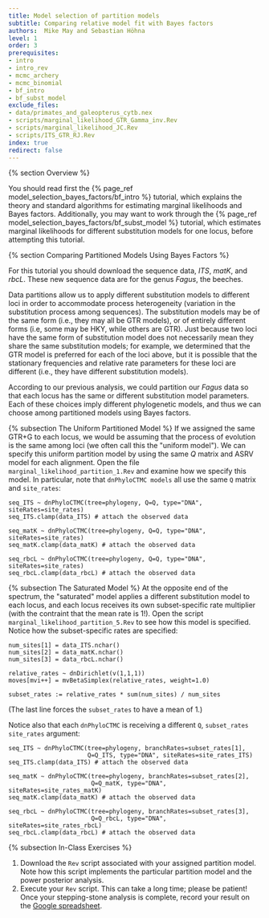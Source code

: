 ```yaml
---
title: Model selection of partition models
subtitle: Comparing relative model fit with Bayes factors
authors:  Mike May and Sebastian Höhna
level: 1
order: 3
prerequisites:
- intro
- intro_rev
- mcmc_archery
- mcmc_binomial
- bf_intro
- bf_subst_model
exclude_files: 
- data/primates_and_galeopterus_cytb.nex
- scripts/marginal_likelihood_GTR_Gamma_inv.Rev
- scripts/marginal_likelihood_JC.Rev
- scripts/ITS_GTR_RJ.Rev
index: true
redirect: false
---
```




{% section Overview %}

You should read first the {% page_ref model_selection_bayes_factors/bf_intro %} tutorial, which explains the theory and 
standard algorithms for estimating marginal likelihoods and Bayes factors.
Additionally, you may want to work through the {% page_ref model_selection_bayes_factors/bf_subst_model %} tutorial,
which estimates marginal likelihoods for different substitution models for one locus, before attempting this tutorial.



{% section Comparing Partitioned Models Using Bayes Factors %}

For this tutorial you should download the sequence data, *ITS*, *matK*, and *rbcL*. 
These new sequence data are for the genus *Fagus*, the beeches. 

Data partitions allow us to apply different substitution models to different loci 
in order to accommodate process heterogeneity (variation in the substitution process among sequences). 
The substitution models may be of the same form (i.e., they may all be GTR models), 
or of entirely different forms (i.e, some may be HKY, while others are GTR). 
Just because two loci have the same form of substitution model does not necessarily mean 
they share the same substitution models; for example, we determined that the GTR model 
is preferred for each of the loci above, but it is possible that the stationary frequencies 
and relative rate parameters for these loci are different (i.e., they have different substitution models).

According to our previous analysis, we could partition our *Fagus* data so that each locus 
has the same or different substitution model parameters. 
Each of these choices imply different phylogenetic models, 
and thus we can choose among partitioned models using Bayes factors.

{% subsection The Uniform Partitioned Model %}
If we assigned the same GTR+G to each locus, we would be assuming that the process of evolution 
is the same among loci (we often call this the "uniform model"). 
We can specify this uniform partition model by using the same $Q$ matrix and ASRV model for each alignment. 
Open the file `marginal_likelihood_partition_1.Rev` and examine how we specify this model. 
In particular, note that `dnPhyloCTMC models` all use the same `Q` matrix and `site_rates`:

```
seq_ITS ~ dnPhyloCTMC(tree=phylogeny, Q=Q, type="DNA", siteRates=site_rates)
seq_ITS.clamp(data_ITS) # attach the observed data

seq_matK ~ dnPhyloCTMC(tree=phylogeny, Q=Q, type="DNA", siteRates=site_rates)
seq_matK.clamp(data_matK) # attach the observed data

seq_rbcL ~ dnPhyloCTMC(tree=phylogeny, Q=Q, type="DNA", siteRates=site_rates)
seq_rbcL.clamp(data_rbcL) # attach the observed data
```

{% subsection The Saturated Model %}
At the opposite end of the spectrum, the "saturated" model applies a different substitution model to each locus, and each locus receives its own subset-specific rate multiplier (with the contraint that the mean rate is 1!). 
Open the script `marginal_likelihood_partition_5.Rev` to see how this model is specified. 
Notice how the subset-specific rates are specified:
```
num_sites[1] = data_ITS.nchar()
num_sites[2] = data_matK.nchar()
num_sites[3] = data_rbcL.nchar()

relative_rates ~ dnDirichlet(v(1,1,1))
moves[mvi++] = mvBetaSimplex(relative_rates, weight=1.0)

subset_rates := relative_rates * sum(num_sites) / num_sites
```
(The last line forces the `subset_rates` to have a mean of 1.)

Notice also that each `dnPhyloCTMC` is receiving a different `Q`, `subset_rates` `site_rates` argument:
```
seq_ITS ~ dnPhyloCTMC(tree=phylogeny, branchRates=subset_rates[1],
                      Q=Q_ITS, type="DNA", siteRates=site_rates_ITS)
seq_ITS.clamp(data_ITS) # attach the observed data

seq_matK ~ dnPhyloCTMC(tree=phylogeny, branchRates=subset_rates[2],
                       Q=Q_matK, type="DNA", siteRates=site_rates_matK)
seq_matK.clamp(data_matK) # attach the observed data

seq_rbcL ~ dnPhyloCTMC(tree=phylogeny, branchRates=subset_rates[3],
                       Q=Q_rbcL, type="DNA", siteRates=site_rates_rbcL)
seq_rbcL.clamp(data_rbcL) # attach the observed data
```

{% subsection In-Class Exercises %}

1. Download the `Rev` script associated with your assigned partition model. 
Note how this script implements the particular partition model and the power posterior analysis.
2. Execute your `Rev` script. This can take a long time; please be patient! 
Once your stepping-stone analysis is complete, record your result on the [Google spreadsheet](https://docs.google.com/spreadsheets/d/1m-hWOTHg3T5gP0XHPCB_m4jK5qaCfcTYM40svjew9Go/edit?usp=sharing).
